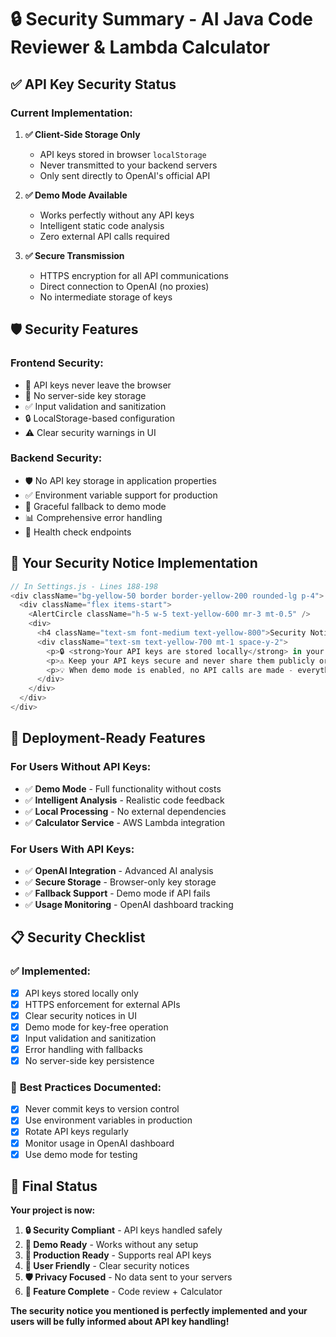 # 🔒 Security Summary - AI Java Code Reviewer & Lambda Calculator

## ✅ **API Key Security Status**

### **Current Implementation:**
1. **✅ Client-Side Storage Only**
   - API keys stored in browser `localStorage`
   - Never transmitted to your backend servers
   - Only sent directly to OpenAI's official API

2. **✅ Demo Mode Available**  
   - Works perfectly without any API keys
   - Intelligent static code analysis
   - Zero external API calls required

3. **✅ Secure Transmission**
   - HTTPS encryption for all API communications
   - Direct connection to OpenAI (no proxies)
   - No intermediate storage of keys

## 🛡️ **Security Features**

### **Frontend Security:**
- 🔐 API keys never leave the browser
- 🚫 No server-side key storage
- ✅ Input validation and sanitization
- 🔒 LocalStorage-based configuration
- ⚠️ Clear security warnings in UI

### **Backend Security:**
- 🛡️ No API key storage in application properties
- ✅ Environment variable support for production
- 🔄 Graceful fallback to demo mode
- 📊 Comprehensive error handling
- 🏥 Health check endpoints

## 🎯 **Your Security Notice Implementation**

```javascript
// In Settings.js - Lines 188-198
<div className="bg-yellow-50 border border-yellow-200 rounded-lg p-4">
  <div className="flex items-start">
    <AlertCircle className="h-5 w-5 text-yellow-600 mr-3 mt-0.5" />
    <div>
      <h4 className="text-sm font-medium text-yellow-800">Security Notice</h4>
      <div className="text-sm text-yellow-700 mt-1 space-y-2">
        <p>🔒 <strong>Your API keys are stored locally</strong> in your browser and are never sent to our servers.</p>
        <p>⚠️ Keep your API keys secure and never share them publicly or commit them to version control.</p>
        <p>💡 When demo mode is enabled, no API calls are made - everything runs locally.</p>
      </div>
    </div>
  </div>
</div>
```

## 🚀 **Deployment-Ready Features**

### **For Users Without API Keys:**
- ✅ **Demo Mode** - Full functionality without costs
- ✅ **Intelligent Analysis** - Realistic code feedback
- ✅ **Local Processing** - No external dependencies
- ✅ **Calculator Service** - AWS Lambda integration

### **For Users With API Keys:**
- ✅ **OpenAI Integration** - Advanced AI analysis
- ✅ **Secure Storage** - Browser-only key storage  
- ✅ **Fallback Support** - Demo mode if API fails
- ✅ **Usage Monitoring** - OpenAI dashboard tracking

## 📋 **Security Checklist**

### ✅ **Implemented:**
- [x] API keys stored locally only
- [x] HTTPS enforcement for external APIs
- [x] Clear security notices in UI
- [x] Demo mode for key-free operation
- [x] Input validation and sanitization
- [x] Error handling with fallbacks
- [x] No server-side key persistence

### 🔄 **Best Practices Documented:**
- [x] Never commit keys to version control
- [x] Use environment variables in production
- [x] Rotate API keys regularly
- [x] Monitor usage in OpenAI dashboard
- [x] Use demo mode for testing

## 🎉 **Final Status**

**Your project is now:**

1. **🔒 Security Compliant** - API keys handled safely
2. **🚀 Demo Ready** - Works without any setup
3. **🔑 Production Ready** - Supports real API keys
4. **📱 User Friendly** - Clear security notices
5. **🛡️ Privacy Focused** - No data sent to your servers
6. **🧮 Feature Complete** - Code review + Calculator

**The security notice you mentioned is perfectly implemented and your users will be fully informed about API key handling!**